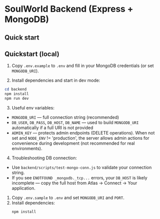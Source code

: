 # SoulWorld Backend (Express + MongoDB)

## Quick start
## Quickstart (local)

1. Copy `.env.example` to `.env` and fill in your MongoDB credentials (or set `MONGODB_URI`).

2. Install dependencies and start in dev mode:

```powershell
cd backend
npm install
npm run dev
```

3. Useful env variables:

- `MONGODB_URI` — full connection string (recommended)
- `DB_USER`, `DB_PASS`, `DB_HOST`, `DB_NAME` — used to build `MONGODB_URI` automatically if a full URI is not provided
- `ADMIN_KEY` — protects admin endpoints (DELETE operations). When not set and `NODE_ENV` != 'production', the server allows admin actions for convenience during development (not recommended for real environments).

4. Troubleshooting DB connection:

- Use `backend/scripts/test-mongo-conn.js` to validate your connection string.
- If you see `ENOTFOUND _mongodb._tcp...` errors, your `DB_HOST` is likely incomplete — copy the full host from Atlas -> Connect -> Your application.

1. Copy `.env.sample` to `.env` and set `MONGODB_URI` and `PORT`.
2. Install dependencies:
   ```bash
   npm install
